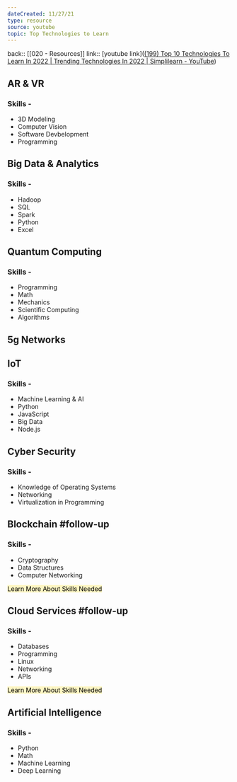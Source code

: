 ```yaml
---
dateCreated: 11/27/21
type: resource
source: youtube
topic: Top Technologies to Learn
---
```

back:: [[020 - Resources]]
link:: [youtube link]([(199) Top 10 Technologies To Learn In 2022 | Trending Technologies In 2022 | Simplilearn - YouTube](https://www.youtube.com/watch?v=IrgGmaeYmdM))



## AR & VR

### Skills - 

- 3D Modeling
- Computer Vision
- Software Devbelopment
- Programming


## Big Data & Analytics

### Skills - 

- Hadoop
- SQL
- Spark
- Python
- Excel

## Quantum Computing

### Skills - 

- Programming
- Math
- Mechanics
- Scientific Computing
- Algorithms


## 5g Networks


## IoT

### Skills - 

 - Machine Learning & AI
 - Python
 - JavaScript
 - Big Data
 - Node.js


## Cyber Security

### Skills - 

- Knowledge of Operating Systems
- Networking
- Virtualization in Programming


## Blockchain #follow-up 

### Skills - 

- Cryptography
- Data Structures
- Computer Networking

<mark style="background: #FFF3A3A6;">Learn More About Skills Needed</mark>


## Cloud Services #follow-up 

### Skills - 

-  Databases
- Programming
- Linux
- Networking
- APIs

<mark style="background: #FFF3A3A6;">Learn More About Skills Needed</mark>


## Artificial Intelligence 

### Skills - 

- Python
- Math
- Machine Learning
- Deep Learning